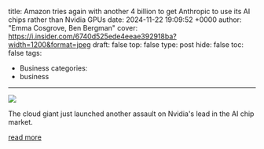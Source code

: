 title: Amazon tries again with another 4 billion to get Anthropic to use its AI chips rather than Nvidia GPUs
date: 2024-11-22 19:09:52 +0000
author: "Emma Cosgrove, Ben Bergman"
cover: https://i.insider.com/6740d525ede4eeae392918ba?width=1200&format=jpeg
draft: false
top: false
type: post
hide: false
toc: false
tags:
  - Business
categories:
  - business
---

![](https://i.insider.com/6740d525ede4eeae392918ba?width=1200&format=jpeg)

The cloud giant just launched another assault on Nvidia's lead in the AI chip market.

[read more](https://www.businessinsider.com/amazon-tries-again-anthropic-ai-chips-trainium-nvidia-2024-11)
